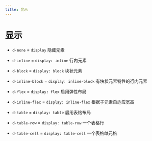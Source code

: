 ```yaml
---
title: 显示
---
```


# 显示

- `d-none` = `display` 隐藏元素

- `d-inline` = `display: inline` 行内元素
- `d-block` = `display: block` 块状元素
- `d-inline-block` = `display: inline-block` 有块状元素特性的行内元素
- `d-flex` = `display: flex` 启用弹性布局
- `d-inline-flex` = `display: inline-flex` 根据子元素自适应宽高
- `d-table` = `display: table` 启用表格布局
- `d-table-row` = `display: table-row` 一个表格行
- `d-table-cell` = `display: table-cell` 一个表格单元格